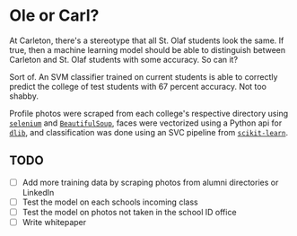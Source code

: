 Ole or Carl?
============

At Carleton, there's a stereotype that all St. Olaf students look the same. If true, then a machine learning model should be able to distinguish between Carleton and St. Olaf students with some accuracy. So can it?

Sort of. An SVM classifier trained on current students is able to correctly predict the college of test students with 67 percent accuracy. Not too shabby.

Profile photos were scraped from each college's respective directory using [`selenium`](https://selenium-python.readthedocs.io/) and [`BeautifulSoup`](https://www.crummy.com/software/BeautifulSoup/bs4/doc/), faces were vectorized using a Python api for [`dlib`](http://dlib.net/), and classification was done using an SVC pipeline from [`scikit-learn`](http://scikit-learn.org).

TODO
----

- [ ] Add more training data by scraping photos from alumni directories or LinkedIn
- [ ] Test the model on each schools incoming class
- [ ] Test the model on photos not taken in the school ID office
- [ ] Write whitepaper